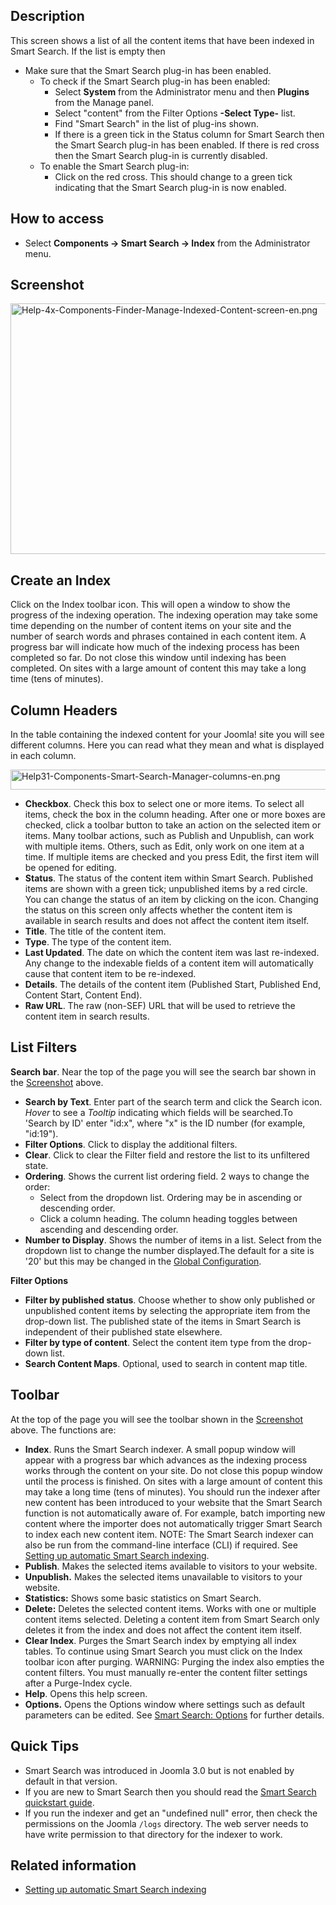 <!-- Filename: Help4.x:Smart_Search:_Indexed_Content / Display title: Smart Search: Indexed Content -->

## Description

This screen shows a list of all the content items that have been indexed
in Smart Search. If the list is empty then

- Make sure that the Smart Search plug-in has been enabled.
  - To check if the Smart Search plug-in has been enabled:
    - Select **System** from the Administrator menu and then **Plugins**
      from the Manage panel.
    - Select "content" from the Filter Options **-Select Type-** list.
    - Find "Smart Search" in the list of plug-ins shown.
    - If there is a green tick in the Status column for Smart Search
      then the Smart Search plug-in has been enabled. If there is red
      cross then the Smart Search plug-in is currently disabled.
  - To enable the Smart Search plug-in:
    - Click on the red cross. This should change to a green tick
      indicating that the Smart Search plug-in is now enabled.

## How to access

- Select **Components **→** Smart Search **→** Index** from the
  Administrator menu.

## Screenshot

<img
src="https://docs.joomla.org/images/1/1c/Help-4x-Components-Finder-Manage-Indexed-Content-screen-en.png"
decoding="async" data-file-width="800" data-file-height="401"
width="800" height="401"
alt="Help-4x-Components-Finder-Manage-Indexed-Content-screen-en.png" />

## Create an Index

Click on the Index toolbar icon. This will open a window to show the
progress of the indexing operation. The indexing operation may take some
time depending on the number of content items on your site and the
number of search words and phrases contained in each content item. A
progress bar will indicate how much of the indexing process has been
completed so far. Do not close this window until indexing has been
completed. On sites with a large amount of content this may take a long
time (tens of minutes).

## Column Headers

In the table containing the indexed content for your Joomla! site you
will see different columns. Here you can read what they mean and what is
displayed in each column.

<img
src="https://docs.joomla.org/images/0/09/Help31-Components-Smart-Search-Manager-columns-en.png"
decoding="async" data-file-width="749" data-file-height="32" width="749"
height="32"
alt="Help31-Components-Smart-Search-Manager-columns-en.png" />

- **Checkbox**. Check this box to select one or more items. To select
  all items, check the box in the column heading. After one or more
  boxes are checked, click a toolbar button to take an action on the
  selected item or items. Many toolbar actions, such as Publish and
  Unpublish, can work with multiple items. Others, such as Edit, only
  work on one item at a time. If multiple items are checked and you
  press Edit, the first item will be opened for editing.
- **Status**. The status of the content item within Smart Search.
  Published items are shown with a green tick; unpublished items by a
  red circle. You can change the status of an item by clicking on the
  icon. Changing the status on this screen only affects whether the
  content item is available in search results and does not affect the
  content item itself.
- **Title**. The title of the content item.
- **Type**. The type of the content item.
- **Last Updated**. The date on which the content item was last
  re-indexed. Any change to the indexable fields of a content item will
  automatically cause that content item to be re-indexed.
- **Details**. The details of the content item (Published Start,
  Published End, Content Start, Content End).
- **Raw URL**. The raw (non-SEF) URL that will be used to retrieve the
  content item in search results.

## List Filters

**Search bar**. Near the top of the page you will see the search bar
shown in the [Screenshot](#screenshot) above.

- **Search by Text**. Enter part of the search term and click the Search
  icon. *Hover* to see a *Tooltip* indicating which fields will be
  searched.To 'Search by ID' enter "id:x", where "x" is the ID number
  (for example, "id:19").
- **Filter Options**. Click to display the additional filters.
- **Clear**. Click to clear the Filter field and restore the list to its
  unfiltered state.
- **Ordering**. Shows the current list ordering field. 2 ways to change
  the order:
  - Select from the dropdown list. Ordering may be in ascending or
    descending order.
  - Click a column heading. The column heading toggles between ascending
    and descending order.
- **Number to Display**. Shows the number of items in a list. Select
  from the dropdown list to change the number displayed.The default for
  a site is '20' but this may be changed in the [Global
  Configuration](https://docs.joomla.org/Help4.x:Site_Global_Configuration/en#defaultlistlimit "Help4.x:Site Global Configuration/en").

**Filter Options**

- **Filter by published status**. Choose whether to show only published
  or unpublished content items by selecting the appropriate item from
  the drop-down list. The published state of the items in Smart Search
  is independent of their published state elsewhere.
- **Filter by type of content**. Select the content item type from the
  drop-down list.
- **Search Content Maps**. Optional, used to search in content map
  title.

## Toolbar

At the top of the page you will see the toolbar shown in the
[Screenshot](#Screenshot) above. The functions are:

- **Index**. Runs the Smart Search indexer. A small popup window will
  appear with a progress bar which advances as the indexing process
  works through the content on your site. Do not close this popup window
  until the process is finished. On sites with a large amount of content
  this may take a long time (tens of minutes). You should run the
  indexer after new content has been introduced to your website that the
  Smart Search function is not automatically aware of. For example,
  batch importing new content where the importer does not automatically
  trigger Smart Search to index each new content item. NOTE: The Smart
  Search indexer can also be run from the command-line interface (CLI)
  if required. See [Setting up automatic Smart Search
  indexing](https://docs.joomla.org/Setting_up_automatic_Smart_Search_indexing "Setting up automatic Smart Search indexing").
- **Publish**. Makes the selected items available to visitors to your
  website.
- **Unpublish.** Makes the selected items unavailable to visitors to
  your website.
- **Statistics:** Shows some basic statistics on Smart Search.
- **Delete:** Deletes the selected content items. Works with one or
  multiple content items selected. Deleting a content item from Smart
  Search only deletes it from the index and does not affect the content
  item itself.
- **Clear Index**. Purges the Smart Search index by emptying all index
  tables. To continue using Smart Search you must click on the Index
  toolbar icon after purging. WARNING: Purging the index also empties
  the content filters. You must manually re-enter the content filter
  settings after a Purge-Index cycle.
- **Help**. Opens this help screen.
- **Options.** Opens the Options window where settings such as default
  parameters can be edited. See [Smart Search:
  Options](https://docs.joomla.org/Help4.x:Smart_Search:_Options/en "Help4.x:Smart Search: Options/en")
  for further details.

## Quick Tips

- Smart Search was introduced in Joomla 3.0 but is not enabled by
  default in that version.
- If you are new to Smart Search then you should read the [Smart Search
  quickstart
  guide](https://docs.joomla.org/Smart_Search_quickstart_guide "Smart Search quickstart guide").
- If you run the indexer and get an "undefined null" error, then check
  the permissions on the Joomla `/logs` directory. The web server needs
  to have write permission to that directory for the indexer to work.

## Related information

- [Setting up automatic Smart Search
  indexing](https://docs.joomla.org/Setting_up_automatic_Smart_Search_indexing "Setting up automatic Smart Search indexing")
